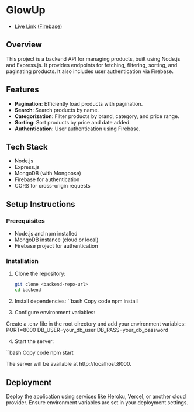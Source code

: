 # GlowUp

- [Live Link (Firebase)](https://glowup-3efba.web.app)

## Overview
This project is a backend API for managing products, built using Node.js and Express.js. It provides endpoints for fetching, filtering, sorting, and paginating products. It also includes user authentication via Firebase.

## Features
- **Pagination**: Efficiently load products with pagination.
- **Search**: Search products by name.
- **Categorization**: Filter products by brand, category, and price range.
- **Sorting**: Sort products by price and date added.
- **Authentication**: User authentication using Firebase.

## Tech Stack
- Node.js
- Express.js
- MongoDB (with Mongoose)
- Firebase for authentication
- CORS for cross-origin requests

## Setup Instructions

### Prerequisites
- Node.js and npm installed
- MongoDB instance (cloud or local)
- Firebase project for authentication

### Installation
1. Clone the repository:
   ```bash
   git clone <backend-repo-url>
   cd backend
2. Install dependencies:
``bash
Copy code
npm install

3. Configure environment variables:

Create a .env file in the root directory and add your environment variables:
PORT=8000
DB_USER=your_db_user
DB_PASS=your_db_password

4. Start the server:

``bash
Copy code
npm start

The server will be available at http://localhost:8000.

## Deployment
Deploy the application using services like Heroku, Vercel, or another cloud provider.
Ensure environment variables are set in your deployment settings.